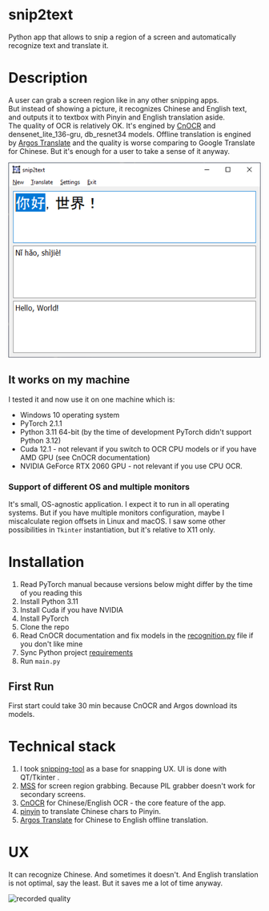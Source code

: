 # snip2text
Python app that allows to snip a region of a screen and automatically recognize text and translate it.

# Description
A user can grab a screen region like in any other snipping apps.<br>
But instead of showing a picture, it recognizes Chinese and English text, and outputs it to textbox with Pinyin and English translation aside.<br>
The quality of OCR is relatively OK. It's engined by [CnOCR](https://github.com/breezedeus/CnOCR) and densenet_lite_136-gru, db_resnet34 models.
Offline translation is engined by [Argos Translate](https://github.com/argosopentech/argos-translate) and the quality is worse comparing to Google Translate for Chinese. But it's enough for a user to take a sense of it anyway. 

![app screenshot](docs/screenshot.png)

## It works on my machine
I tested it and now use it on one machine which is:
- Windows 10 operating system
- PyTorch 2.1.1
- Python 3.11 64-bit (by the time of development PyTorch didn't support Python 3.12)
- Cuda 12.1 - not relevant if you switch to OCR CPU models or if you have AMD GPU (see CnOCR documentation)
- NVIDIA GeForce RTX 2060 GPU - not relevant if you use CPU OCR.

### Support of different OS and multiple monitors
It's small, OS-agnostic application. I expect it to run in all operating systems. But if you have multiple monitors configuration, maybe I miscalculate region offsets in Linux and macOS. I saw some other possibilities in ```Tkinter``` instantiation, but it's relative to X11 only.

# Installation
1. Read PyTorch manual because versions below might differ by the time of you reading this
2. Install Python 3.11
3. Install Cuda if you have NVIDIA
4. Install PyTorch
5. Clone the repo
6. Read CnOCR documentation and fix models in the [recognition.py](recognition.py#L4) file if you don't like mine
7. Sync Python project [requirements](requirements.txt)
8. Run ```main.py```

## First Run
First start could take 30 min because CnOCR and Argos download its models.

# Technical stack
1. I took [snipping-tool](https://github.com/harupy/snipping-tool) as a base for snapping UX. UI is done with QT/Tkinter .
2. [MSS](https://github.com/BoboTiG/python-mss) for screen region grabbing. Because PIL grabber doesn't work for secondary screens.
3. [CnOCR](https://github.com/breezedeus/CnOCR) for Chinese/English OCR - the core feature of the app.
4. [pinyin](https://pypi.org/project/pinyin/) to translate Chinese chars to Pinyin.
5. [Argos Translate](https://github.com/argosopentech/argos-translate) for Chinese to English offline translation.

# UX
It can recognize Chinese. And sometimes it doesn't. And English translation is not optimal, say the least. But it saves me a lot of time anyway.

![recorded quality](docs/ocr_and_translate.gif)
